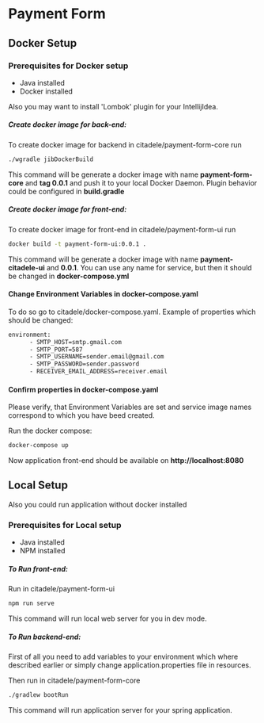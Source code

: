 # Payment Form

## Docker Setup
### Prerequisites for Docker setup
- Java installed
- Docker installed

Also you may want to install 'Lombok' plugin for your IntellijIdea.

##### Create docker image for back-end: 
To create docker image for backend in citadele/payment-form-core run
```bash
./wgradle jibDockerBuild
```
This command will be generate a docker image with name **payment-form-core** and **tag 0.0.1** and push it to your local Docker Daemon. Plugin behavior could be configured in **build.gradle**

##### Create docker image for front-end:
To create docker image for front-end in citadele/payment-form-ui run
````bash
docker build -t payment-form-ui:0.0.1 .
````
This command will be generate a docker image with name **payment-citadele-ui** and **0.0.1**. You can use any name for service, but then it should be changed in **docker-compose.yml**

#### Change Environment Variables in docker-compose.yaml
To do so go to citadele/docker-compose.yaml. Example of properties which should be changed:
````bash
environment:
      - SMTP_HOST=smtp.gmail.com
      - SMTP_PORT=587
      - SMTP_USERNAME=sender.email@gmail.com
      - SMTP_PASSWORD=sender.password
      - RECEIVER_EMAIL_ADDRESS=receiver.email
````
#### Confirm properties in docker-compose.yaml
Please verify, that Environment Variables are set and service image names correspond to which you have beed created.

Run the docker compose: 
```bash
docker-compose up
```

Now application front-end should be available on **http://localhost:8080**

## Local Setup
Also you could run application without docker installed
### Prerequisites for Local setup
- Java installed
- NPM installed

##### To Run front-end:
Run in citadele/payment-form-ui
````bash
npm run serve
````

This command will run local web server for you in dev mode.

##### To Run backend-end:
First of all you need to add variables to your environment which where described earlier or simply change application.properties file in resources.

Then run in citadele/payment-form-core
````bash
./gradlew bootRun
````

This command will run application server for your spring application.